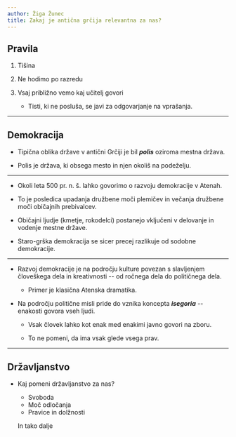 ```yaml
---
author: Žiga Žunec
title: Zakaj je antična grčija relevantna za nas?
---
```


## Pravila

1. Tišina

2. Ne hodimo po razredu

3. Vsaj približno vemo kaj učitelj govori
    - Tisti, ki ne posluša, se javi za odgovarjanje na vprašanja.

---

## Demokracija

- Tipična oblika države v antični Grčiji je bil ***polis*** oziroma mestna država.

- Polis je država, ki obsega mesto in njen okoliš na podeželju.

---

- Okoli leta 500 pr. n. š. lahko govorimo o razvoju demokracije v Atenah.

- To je posledica upadanja družbene moči plemičev in večanja družbene moči običajnih prebivalcev.

- Običajni ljudje (kmetje, rokodelci) postanejo vključeni v delovanje in vodenje mestne države.

- Staro-grška demokracija se sicer precej razlikuje od sodobne demokracije.

---

- Razvoj demokracije je na področju kulture povezan s slavljenjem človeškega dela in kreativnosti -- od ročnega dela do političnega dela.
  
  - Primer je klasična Atenska dramatika.

- Na področju politične misli pride do vznika koncepta ***isegoria*** -- enakosti govora vseh ljudi.
  
  - Vsak človek lahko kot enak med enakimi javno govori na zboru.
  
  - To ne pomeni, da ima vsak glede vsega prav.

---

## Državljanstvo

- Kaj pomeni državljanstvo za nas?

    - Svoboda
    - Moč odločanja
    - Pravice in dolžnosti

    In tako dalje
